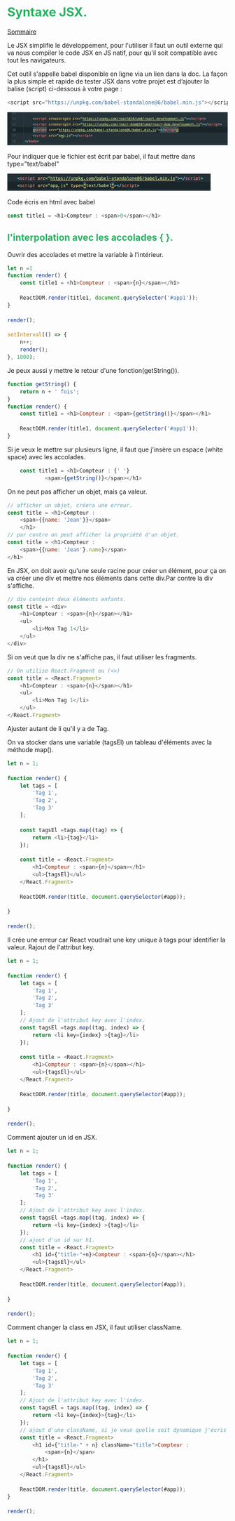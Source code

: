 
# <span style="color: #26B260">**Syntaxe JSX.**</span>

[Sommaire](./00-Sommaire.md)

Le JSX simplifie le développement, pour l'utiliser il faut un outil externe qui va nous compiler le code JSX en JS natif, pour qu'il soit compatible avec tout les navigateurs.

Cet outil s'appelle babel disponible en ligne via un lien dans la doc.
La façon la plus simple et rapide de tester JSX dans votre projet est d’ajouter la balise (script) ci-dessous à votre page :

```javascript
<script src="https://unpkg.com/babel-standalone@6/babel.min.js"></script>
```

![img_26.png](images/img_26.png)

Pour indiquer que le fichier est écrit par babel, il faut mettre dans type="text/babel"  

![img_27.png](images/img_27.png)

Code écris en html avec babel

```javascript
const title1 = <h1>Compteur : <span>0</span></h1>
```

## <span style="color: #26B260">**l'interpolation avec les accolades { }.**</span>

Ouvrir des accolades et mettre la variable à l'intérieur.

```javascript
let n =1
function render() {
    const title1 = <h1>Compteur : <span>{n}</span></h1>

    ReactDOM.render(title1, document.querySelector('#app1'));
}

render();

setInterval(() => {
    n++;
    render();
}, 1000);
```

Je peux aussi y mettre le retour d'une fonction(getString()).

```javascript
function getString() {
    return n + ' fois';
}
function render() {
    const title1 = <h1>Compteur : <span>{getString()}</span></h1>

    ReactDOM.render(title1, document.querySelector('#app1'));
}
```

Si je veux le mettre sur plusieurs ligne, il faut que j'insère un espace (white space) avec les accolades.

```javascript
    const title1 = <h1>Compteur : {' '}
            <span>{getString()}</span></h1>
```

On ne peut pas afficher un objet, mais ça valeur.

```javascript
// afficher un objet, créera une erreur.
const title = <h1>Compteur :
    <span>{{name: 'Jean'}}</span>
    </h1>
// par contre on peut afficher la propriété d'un objet.
const title = <h1>Compteur :
    <span>{{name: 'Jean'}.name}</span>
</h1>
```

En JSX, on doit avoir qu'une seule racine pour créer un élément, pour ça on va créer une div et mettre nos éléments dans cette div.Par contre la div s'affiche.

```javascript
// div conteint deux éléments enfants.
const title = <div>
    <h1>Compteur : <span>{n}</span></h1>
    <ul>
        <li>Mon Tag 1</li>
    </ul>
</div>
```

Si on veut que la div ne s'affiche pas, il faut utiliser les fragments.

```javascript
// On utilise React.Fragment ou (<>)
const title = <React.Fragment>
    <h1>Compteur : <span>{n}</span></h1>
    <ul>
        <li>Mon Tag 1</li>
    </ul>
</React.Fragment>
```

Ajuster autant de li qu'il y a de Tag.

On va stocker dans une variable (tagsEl) un tableau d'éléments avec la méthode map().

```javascript
let n = 1;

function render() {
    let tags = [
        'Tag 1',
        'Tag 2',
        'Tag 3'
    ];
    
    const tagsEl =tags.map((tag) => {
        return <li>{tag}</li>
    });
    
    const title = <React.Fragment>
        <h1>Compteur : <span>{n}</span></h1>
        <ul>{tagsEl}</ul>
    </React.Fragment>

    ReactDOM.render(title, document.querySelector(#app));

}

render();

```

Il crée une erreur car React voudrait une key unique à  tags pour identifier la valeur. Rajout de l'attribut key.

```javascript
let n = 1;

function render() {
    let tags = [
        'Tag 1',
        'Tag 2',
        'Tag 3'
    ];
    // Ajout de l'attribut key avec l'index.
    const tagsEl =tags.map((tag, index) => {
        return <li key={index} >{tag}</li>
    });
    
    const title = <React.Fragment>
        <h1>Compteur : <span>{n}</span></h1>
        <ul>{tagsEl}</ul>
    </React.Fragment>

    ReactDOM.render(title, document.querySelector(#app));

}

render();

```

Comment ajouter un id en JSX.

```javascript
let n = 1;

function render() {
    let tags = [
        'Tag 1',
        'Tag 2',
        'Tag 3'
    ];
    // Ajout de l'attribut key avec l'index.
    const tagsEl =tags.map((tag, index) => {
        return <li key={index} >{tag}</li>
    });
    // ajout d'un id sur h1.
    const title = <React.Fragment>
        <h1 id={"title-"+n}>Compteur : <span>{n}</span></h1>
        <ul>{tagsEl}</ul>
    </React.Fragment>

    ReactDOM.render(title, document.querySelector(#app));

}

render();

```

Comment changer la class en JSX, il faut utiliser className.

```javascript
let n = 1;

function render() {
    let tags = [
        'Tag 1',
        'Tag 2',
        'Tag 3'
    ];
    // Ajout de l'attribut key avec l'index.
    const tagsEl = tags.map((tag, index) => {
        return <li key={index}>{tag}</li>
    });
    // ajout d'une className, si je veux quelle soit dynamique j'écris className={"class-"+n}
    const title = <React.Fragment>
        <h1 id={"title-" + n} className="title">Compteur :
            <span>{n}</span>
        </h1>
        <ul>{tagsEl}</ul>
    </React.Fragment>

    ReactDOM.render(title, document.querySelector(#app));
}

render();

```
